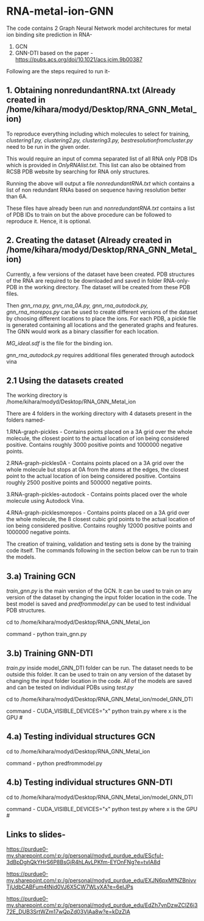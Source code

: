 # RNA-metal-ion-GNN
The code contains 2 Graph Neural Network model architectures for metal ion binding site prediction in RNA-
1. GCN
2. GNN-DTI based on the paper - https://pubs.acs.org/doi/10.1021/acs.jcim.9b00387

Following are the steps required to run it-

## 1. Obtaining nonredundantRNA.txt (Already created in /home/kihara/modyd/Desktop/RNA_GNN_Metal_ion)
To reproduce everything including which molecules to select for training, *clustering1.py, clustering2.py, clustering3.py, bestresolutionfromcluster.py* need to be run in the given order.

This would require an input of comma separated list of all RNA only PDB IDs which is provided in *OnlyRNAlist.txt*. This list can also be obtained from RCSB PDB website by searching for RNA only structures.

Running the above will output a file *nonredundantRNA.txt* which contains a list of non redundant RNAs based on sequence having resolution better than 6A.

These files have already been run and *nonredundantRNA.txt* contains a list of PDB IDs to train on but the above procedure can be followed to reproduce it. Hence, it is optional.

## 2. Creating the dataset (Already created in /home/kihara/modyd/Desktop/RNA_GNN_Metal_ion)
Currently, a few versions of the dataset have been created. PDB structures of the RNA are required to be downloaded and saved in folder RNA-only-PDB in the working directory. The dataset will be created from these PDB files.

Then *gnn_rna.py, gnn_rna_0A.py, gnn_rna_autodock.py, gnn_rna_morepos.py* can be used to create different versions of the dataset by choosing different locations to place the ions. For each PDB, a pickle file is generated containing all locations and the generated graphs and features. The GNN would work as a binary classifier for each location.

*MG_ideal.sdf* is the file for the binding ion.

*gnn_rna_autodock.py* requires additional files generated through autodock vina

## 2.1 Using the datasets created
The working directory is /home/kihara/modyd/Desktop/RNA_GNN_Metal_ion

There are 4 folders in the working directory with 4 datasets present in the folders named-

1.RNA-graph-pickles - Contains points placed on a 3A grid over the whole molecule, the closest point to the actual location of ion being considered positive. Contains roughly 3000 positive points and 1000000 negative points.

2.RNA-graph-pickles0A - Contains points placed on a 3A grid over the whole molecule but stops at 0A from the atoms at the edges, the closest point to the actual location of ion being considered positive. Contains roughly 2500 positive points and 500000 negative points.

3.RNA-graph-pickles-autodock - Contains points placed over the whole molecule using Autodock Vina.

4.RNA-graph-picklesmorepos - Contains points placed on a 3A grid over the whole molecule, the 8 closest cubic grid points to the actual location of ion being considered positive. Contains roughly 12000 positive points and 1000000 negative points.

The creation of training, validation and testing sets is done by the training code itself. The commands following in the section below can be run to train the models.

## 3.a) Training GCN
*train_gnn.py* is the main version of the GCN. It can be used to train on any version of the dataset by changing the input folder location in the code. The best model is saved and *predfrommodel.py* can be used to test individual PDB structures.

cd to /home/kihara/modyd/Desktop/RNA_GNN_Metal_ion

command - python train_gnn.py

## 3.b) Training GNN-DTI
*train.py* inside model_GNN_DTI folder can be run. The dataset needs to be outside this folder. It can be used to train on any version of the dataset by changing the input folder location in the code. All of the models are saved and can be tested on individual PDBs using *test.py*

cd to /home/kihara/modyd/Desktop/RNA_GNN_Metal_ion/model_GNN_DTI

command - CUDA_VISIBLE_DEVICES="x" python train.py where x is the GPU #


## 4.a) Testing individual structures GCN
cd to /home/kihara/modyd/Desktop/RNA_GNN_Metal_ion

command - python predfrommodel.py

## 4.b) Testing individual structures GNN-DTI
cd to /home/kihara/modyd/Desktop/RNA_GNN_Metal_ion/model_GNN_DTI

command - CUDA_VISIBLE_DEVICES="x" python test.py where x is the GPU #



## Links to slides-

https://purdue0-my.sharepoint.com/:p:/g/personal/modyd_purdue_edu/EScfuI-3dBpDghQkYHrS6P8BsGjR4hLAvLPKfm-EYOnFNg?e=tvIA8d

https://purdue0-my.sharepoint.com/:p:/g/personal/modyd_purdue_edu/EXJN6pxMfNZBnivvTjUdbCABFum4tNid0VJ6X5CW7WLyXA?e=6eIJPs

https://purdue0-my.sharepoint.com/:p:/g/personal/modyd_purdue_edu/EdZh7vnDzwZClZ6i372E_DUB3SrtWZm17wQpZd03VlAa8w?e=kDzZlA

